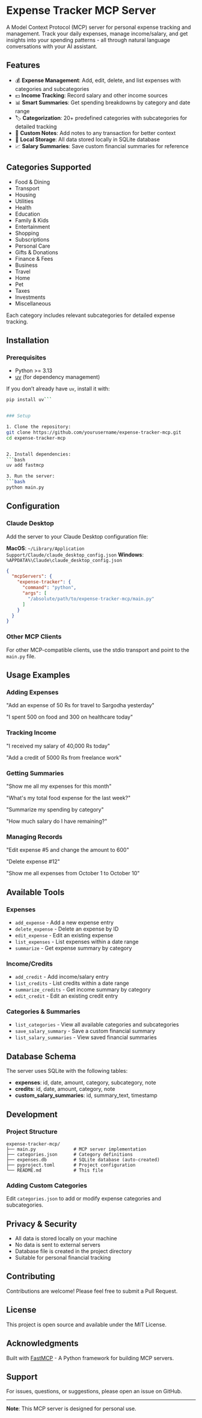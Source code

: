 # Expense Tracker MCP Server

A Model Context Protocol (MCP) server for personal expense tracking and management. Track your daily expenses, manage income/salary, and get insights into your spending patterns - all through natural language conversations with your AI assistant.

## Features

- 💰 **Expense Management**: Add, edit, delete, and list expenses with categories and subcategories
- 💵 **Income Tracking**: Record salary and other income sources
- 📊 **Smart Summaries**: Get spending breakdowns by category and date range
- 🏷️ **Categorization**: 20+ predefined categories with subcategories for detailed tracking
- 📝 **Custom Notes**: Add notes to any transaction for better context
- 💾 **Local Storage**: All data stored locally in SQLite database
- 📈 **Salary Summaries**: Save custom financial summaries for reference

## Categories Supported

- Food & Dining
- Transport
- Housing
- Utilities
- Health
- Education
- Family & Kids
- Entertainment
- Shopping
- Subscriptions
- Personal Care
- Gifts & Donations
- Finance & Fees
- Business
- Travel
- Home
- Pet
- Taxes
- Investments
- Miscellaneous

Each category includes relevant subcategories for detailed expense tracking.

## Installation

### Prerequisites

- Python >= 3.13
- [uv](https://github.com/astral-sh/uv) (for dependency management)

If you don’t already have `uv`, install it with:
```bash
pip install uv```


### Setup

1. Clone the repository:
git clone https://github.com/yourusername/expense-tracker-mcp.git
cd expense-tracker-mcp


2. Install dependencies:
```bash
uv add fastmcp

3. Run the server:
```bash
python main.py
```

## Configuration

### Claude Desktop

Add the server to your Claude Desktop configuration file:

**MacOS**: `~/Library/Application Support/Claude/claude_desktop_config.json`
**Windows**: `%APPDATA%\Claude\claude_desktop_config.json`

```json
{
  "mcpServers": {
    "expense-tracker": {
      "command": "python",
      "args": [
        "/absolute/path/to/expense-tracker-mcp/main.py"
      ]
    }
  }
}
```

### Other MCP Clients

For other MCP-compatible clients, use the stdio transport and point to the `main.py` file.

## Usage Examples

### Adding Expenses

"Add an expense of 50 Rs for travel to Sargodha yesterday"

"I spent 500 on food and 300 on healthcare today"

### Tracking Income

"I received my salary of 40,000 Rs today"

"Add a credit of 5000 Rs from freelance work"

### Getting Summaries

"Show me all my expenses for this month"

"What's my total food expense for the last week?"

"Summarize my spending by category"

"How much salary do I have remaining?"

### Managing Records

"Edit expense #5 and change the amount to 600"

"Delete expense #12"

"Show me all expenses from October 1 to October 10"

## Available Tools

### Expenses
- `add_expense` - Add a new expense entry
- `delete_expense` - Delete an expense by ID
- `edit_expense` - Edit an existing expense
- `list_expenses` - List expenses within a date range
- `summarize` - Get expense summary by category

### Income/Credits
- `add_credit` - Add income/salary entry
- `list_credits` - List credits within a date range
- `summarize_credits` - Get income summary by category
- `edit_credit` - Edit an existing credit entry

### Categories & Summaries
- `list_categories` - View all available categories and subcategories
- `save_salary_summary` - Save a custom financial summary
- `list_salary_summaries` - View saved financial summaries

## Database Schema

The server uses SQLite with the following tables:

- **expenses**: id, date, amount, category, subcategory, note
- **credits**: id, date, amount, category, note
- **custom_salary_summaries**: id, summary_text, timestamp

## Development

### Project Structure

```
expense-tracker-mcp/
├── main.py              # MCP server implementation
├── categories.json      # Category definitions
├── expenses.db          # SQLite database (auto-created)
├── pyproject.toml       # Project configuration
└── README.md            # This file
```

### Adding Custom Categories

Edit `categories.json` to add or modify expense categories and subcategories.

## Privacy & Security

- All data is stored locally on your machine
- No data is sent to external servers
- Database file is created in the project directory
- Suitable for personal financial tracking

## Contributing

Contributions are welcome! Please feel free to submit a Pull Request.

## License

This project is open source and available under the MIT License.

## Acknowledgments

Built with [FastMCP](https://github.com/jlowin/fastmcp) - A Python framework for building MCP servers.

## Support

For issues, questions, or suggestions, please open an issue on GitHub.

---

**Note**: This MCP server is designed for personal use.

